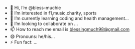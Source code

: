 - 👋 Hi, I’m @bless-muchie
- 👀 I’m interested in f1,music,charity, sports
- 🌱 I’m currently learning coding and health management...
- 💞️ I’m looking to collaborate on ...
- 📫 How to reach me email is blessingmuch98@gmail.com
- 😄 Pronouns: he/his...
- ⚡ Fun fact: ...

<!---
bless-muchie/bless-muchie is a ✨ special ✨ repository because its `README.md` (this file) appears on your GitHub profile.
You can click the Preview link to take a look at your changes.
--->
